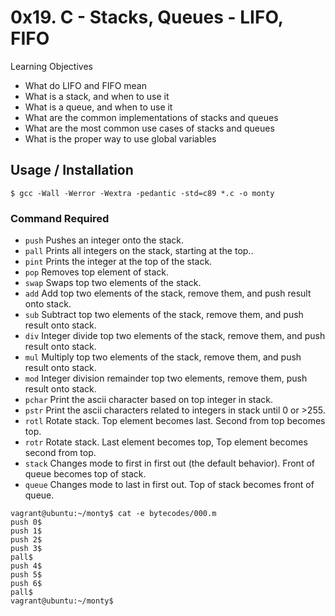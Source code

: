# 0x19. C - Stacks, Queues - LIFO, FIFO

Learning Objectives
* What do LIFO and FIFO mean
* What is a stack, and when to use it
* What is a queue, and when to use it
* What are the common implementations of stacks and queues
* What are the most common use cases of stacks and queues
* What is the proper way to use global variables

## Usage / Installation
```
$ gcc -Wall -Werror -Wextra -pedantic -std=c89 *.c -o monty
```
### Command Required
* ```push``` Pushes an integer onto the stack.
* ```pall``` Prints all integers on the stack, starting at the top..
* ```pint``` Prints the integer at the top of the stack.
* ```pop``` Removes top element of stack.
* ```swap``` Swaps top two elements of the stack.
* ```add``` Add top two elements of the stack, remove them, and push result onto stack.
* ```sub``` Subtract top two elements of the stack, remove them, and push result onto stack.
* ```div``` Integer divide top two elements of the stack, remove them, and push result onto stack.
* ```mul``` Multiply top two elements of the stack, remove them, and push result onto stack.
* ```mod``` Integer division remainder top two elements, remove them, push result onto stack.
* ```pchar``` Print the ascii character based on top integer in stack.
* ```pstr``` Print the ascii characters related to integers in stack until 0 or >255.
* ```rotl``` Rotate stack. Top element becomes last. Second from top becomes top.
* ```rotr``` Rotate stack. Last element becomes top, Top element becomes second from top.
* ```stack``` Changes mode to first in first out (the default behavior). Front of queue becomes top of stack.
* ```queue``` Changes mode to last in first out. Top of stack becomes front of queue.

```
vagrant@ubuntu:~/monty$ cat -e bytecodes/000.m
push 0$
push 1$
push 2$
push 3$
pall$
push 4$
push 5$
push 6$
pall$
vagrant@ubuntu:~/monty$
```


